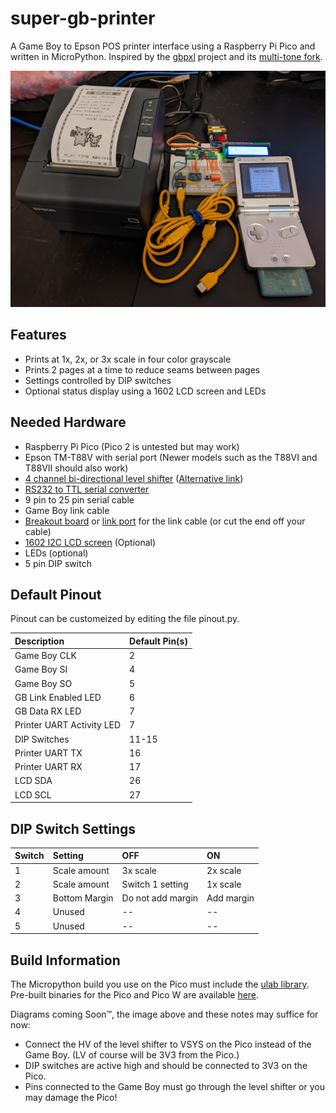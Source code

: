 # super-gb-printer
A Game Boy to Epson POS printer interface using a Raspberry Pi Pico and 
written in MicroPython. Inspired by the [gbpxl](https://github.com/xx0x/gbpxl)
project and its [multi-tone fork](https://github.com/cristofercruz/gbpxl). 

![demonstration](./demonstration.jpg)

## Features
- Prints at 1x, 2x, or 3x scale in four color grayscale
- Prints 2 pages at a time to reduce seams between pages
- Settings controlled by DIP switches
- Optional status display using a 1602 LCD screen and LEDs

## Needed Hardware
- Raspberry Pi Pico (Pico 2 is untested but may work)
- Epson TM-T88V with serial port (Newer models such as the T88VI and T88VII
  should also work)
- [4 channel bi-directional level shifter](https://www.aliexpress.us/item/3256804373982286.htm)
  ([Alternative link](https://www.adafruit.com/product/757))
- [RS232 to TTL serial converter](https://www.aliexpress.us/item/3256807353614761.html)
- 9 pin to 25 pin serial cable
- Game Boy link cable
- [Breakout board](https://github.com/Palmr/gb-link-cable) or 
  [link port](https://www.aliexpress.us/item/2255800855891348.html) for the 
  link cable (or cut the end off your cable)
- [1602 I2C LCD screen](https://fluxworkshop.com/products/lbaa100052-16x2-blue-lcd-inc-adapter-keyestudio) (Optional)
- LEDs (optional)
- 5 pin DIP switch

## Default Pinout
Pinout can be customeized by editing the file pinout.py.

| Description                 | Default Pin(s) |
|:----------------------------|:---------------|
| Game Boy CLK                |              2 |
| Game Boy SI                 |              4 |
| Game Boy SO                 |              5 |
| GB Link Enabled LED         |              6 |
| GB Data RX LED              |              7 |
| Printer UART Activity LED   |              7 |
| DIP Switches                |          11-15 |
| Printer UART TX             |             16 |
| Printer UART RX             |             17 |
| LCD SDA                     |             26 |
| LCD SCL                     |             27 |

## DIP Switch Settings

| Switch | Setting            | OFF               | ON                 |
|:-------|:-------------------|:------------------|:-------------------|
| 1      | Scale amount       | 3x scale          | 2x scale           |
| 2      | Scale amount       | Switch 1 setting  | 1x scale           |
| 3      | Bottom Margin      | Do not add margin | Add margin         |
| 4      | Unused             | --                | --                 |
| 5      | Unused             | --                | --                 |

## Build Information
The Micropython build you use on the Pico must include the 
[ulab library](https://github.com/v923z/micropython-ulab). Pre-built binaries 
for the Pico and Pico W are available 
[here](https://github.com/v923z/micropython-builder/).

Diagrams coming Soon™, the image above and these notes may suffice for now:
- Connect the HV of the level shifter to VSYS on the Pico instead of the
  Game Boy. (LV of course will be 3V3 from the Pico.)
- DIP switches are active high and should be connected to 3V3 on the Pico.
- Pins connected to the Game Boy must go through the level shifter or you may
  damage the Pico!
